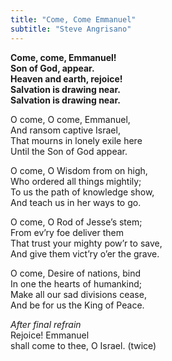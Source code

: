 ```yaml
---
title: "Come, Come Emmanuel"
subtitle: "Steve Angrisano"
---
```


**Come, come, Emmanuel!  
Son of God, appear.  
Heaven and earth, rejoice!  
Salvation is drawing near.  
Salvation is drawing near.**

O come, O come, Emmanuel,  
And ransom captive Israel,  
That mourns in lonely exile here  
Until the Son of God appear.

O come, O Wisdom from on high,  
Who ordered all things mightily;  
To us the path of knowledge show,  
And teach us in her ways to go.

O come, O Rod of Jesse’s stem;  
From ev’ry foe deliver them  
That trust your mighty pow’r to save,  
And give them vict’ry o’er the grave.

O come, Desire of nations, bind  
In one the hearts of humankind;  
Make all our sad divisions cease,  
And be for us the King of Peace.

*After final refrain*   
Rejoice! Emmanuel  
shall come to thee, O Israel. (twice)